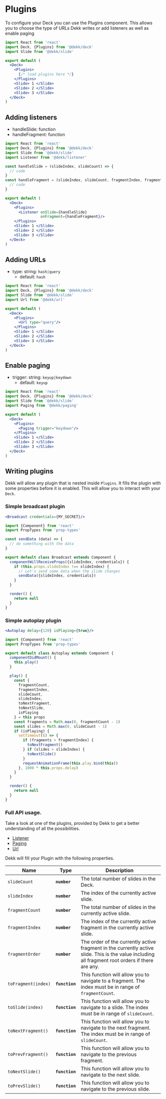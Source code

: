 # Plugins

To configure your Deck you can use the Plugins component. This allows you
to choose the type of URLs Dekk writes or add listeners as well as enable
paging


```jsx
import React from 'react'
import Deck, {Plugins} from '@dekk/deck'
import Slide from '@dekk/slide'

export default (
  <Deck>
    <Plugins>
      {/* load plugins here */}
    </Plugins>
    <Slide> 1 </Slide>
    <Slide> 2 </Slide>
    <Slide> 3 </Slide>
  </Deck>
)
```

## Adding listeners

* handleSlide: function
* handleFragment: function
 
```jsx
import React from 'react'
import Deck, {Plugins} from '@dekk/deck'
import Slide from '@dekk/slide'
import Listener from '@dekk/listener'

const handleSlide = (slideIndex, slideCount) => {
  // code
}
const handleFragment = (slideIndex, slideCount, fragmentIndex, fragmentOrder, fragmentCount) => {
  // code
} 

export default (
  <Deck>
    <Plugins>
      <Listener onSlide={handleSlide}
                onFragment={handleFragment}/>
    </Plugins>
    <Slide> 1 </Slide>
    <Slide> 2 </Slide>
    <Slide> 3 </Slide>
  </Deck>
)
```

## Adding URLs

* type: string: `hash|query`
  * default: `hash`
 

```jsx
import React from 'react'
import Deck, {Plugins} from '@dekk/deck'
import Slide from '@dekk/slide'
import Url from '@dekk/url'

export default (
  <Deck>
    <Plugins>
      <Url type="query"/>
    </Plugins>
    <Slide> 1 </Slide>
    <Slide> 2 </Slide>
    <Slide> 3 </Slide>
  </Deck>
)
```

## Enable paging

* trigger: string: `keyup|keydown`
  * default: `keyup`

```jsx
import React from 'react'
import Deck, {Plugins} from '@dekk/deck'
import Slide from '@dekk/slide'
import Paging from '@dekk/paging'

export default (
  <Deck>
    <Plugins>
      <Paging trigger="keydown"/>
    </Plugins>
    <Slide> 1 </Slide>
    <Slide> 2 </Slide>
    <Slide> 3 </Slide>
  </Deck>
)
```

## Writing plugins

Dekk will allow any plugin that is nested inside `Plugins`.
It fills the plugin with some properties before it is enabled.
This will allow you to interact with your `Deck`.

### Simple broadcast plugin

```jsx
<Broadcast credentials={MY_SECRET}/>
```

```jsx
import {Component} from 'react'
import PropTypes from 'prop-types'

const sendData (data) => {
  // do something with the data
}

export default class Broadcast extends Component {
  componentWillReceiveProps({slideIndex, credentials}) {
    if (this.props.slideIndex !== slideIndex) {
      // Let's send some data when the slide changes
      sendData({slideIndex, credentials})
    }
  }

  render() {
    return null
  }
}
```

### Simple autoplay plugin

```jsx
<Autoplay delay={120} isPlaying={true}/>
```

```jsx
import {Component} from 'react'
import PropTypes from 'prop-types'

export default class Autoplay extends Component {
  componentDidMount() {
    this.play()
  }

  play() {
    const {
      fragmentCount,
      fragmentIndex,
      slideCount,
      slideIndex,
      toNextFragment,
      toNextSlide,
      isPlaying
    } = this props
    const fragments = Math.max(0, fragmentCount - 1)
    const slides = Math.max(0, slideCount - 1)
    if (isPlaying) {
      setTimeout(() => {
        if (fragments > fragmentIndex) {
          toNextFragment()
        } if (slides > slideIndex) {
          toNextSlide()
        }
        requestAnimationFrame(this.play.bind(this))
      }, 1000 * this.props.delay)
    }
  }

  render() {
    return null
  }
}
```

### Full API usage.

Take a look at one of the plugins, provided by Dekk to get a better
understanding of all the possibilities.

* [Listener](../file/@dekk/listener/src/index.js.html)
* [Paging](../file/@dekk/paging/src/index.js.html)
* [Url](../file/@dekk/url/src/index.js.html)

Dekk will fill your Plugin with the following properties.

| Name                | Type                     | Description|
|---------------------|--------------------------|------------|
| `slideCount`        | **`number`**   | The total number of slides in the Deck. |
| `slideIndex`        | **`number`**   | The index of the currently active slide. |
| `fragmentCount`     | **`number`**   | The total number of slides in the currently active slide. |
| `fragmentIndex`     | **`number`**   | The index of the currently active fragment in the currently active slide. |
| `fragmentOrder`     | **`number`**   | The order of the currently active fragment in the currently active slide. This is the value including all fragment root orders if there are any. |
| `toFragment(index)` | **`function`** | This function will allow you to navigate to a fragment. The index must be in range of `fragmentCount`. |
| `toSlide(index)`    | **`function`** | This function will allow you to navigate to a slide. The index must be in range of `slideCount`. |
| `toNextFragment()`  | **`function`** | This function will allow you to navigate to the next fragment. The index must be in range of `slideCount`. |
| `toPrevFragment()`  | **`function`** | This function will allow you to navigate to the previous fragment. |
| `toNextSlide()`     | **`function`** | This function will allow you to navigate to the next slide. |
| `toPrevSlide()`     | **`function`** | This function will allow you to navigate to the previous slide. |
